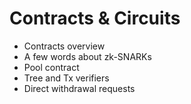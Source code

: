 # Contracts & Circuits

* Contracts overview
* A few words about zk-SNARKs
* Pool contract
* Tree and Tx verifiers
* Direct withdrawal requests



